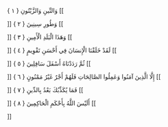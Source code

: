 وَالتِّينِ وَالزَّيْتُونِ { ۱ }
[[


]] 
وَطُورِ سِينِينَ { ۲ }
[[


]] 
وَهَذَا الْبَلَدِ الْأَمِينِ { ۳ }
[[


]] 
لَقَدْ خَلَقْنَا الْإِنسَانَ فِي أَحْسَنِ تَقْوِيمٍ { ٤ }
[[


]] 
ثُمَّ رَدَدْنَاهُ أَسْفَلَ سَافِلِينَ { ٥ }
[[


]] 
إِلَّا الَّذِينَ آمَنُوا وَعَمِلُوا الصَّالِحَاتِ فَلَهُمْ أَجْرٌ غَيْرُ مَمْنُونٍ { ٦ }
[[


]] 
فَمَا يُكَذِّبُكَ بَعْدُ بِالدِّينِ { ٧ }
[[


]] 
أَلَيْسَ اللَّهُ بِأَحْكَمِ الْحَاكِمِينَ { ۸ }
[[


]]
